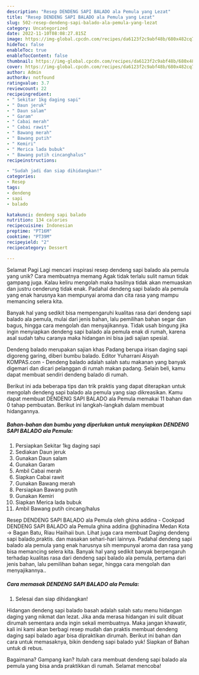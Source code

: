 ```yaml
---
description: "Resep DENDENG SAPI BALADO ala Pemula yang Lezat"
title: "Resep DENDENG SAPI BALADO ala Pemula yang Lezat"
slug: 502-resep-dendeng-sapi-balado-ala-pemula-yang-lezat
category: Uncategorized
date: 2022-11-10T08:08:27.815Z
image: https://img-global.cpcdn.com/recipes/da6123f2c9abf48b/680x482cq70/dendeng-sapi-balado-ala-pemula-foto-resep-utama.jpg
hideToc: false
enableToc: true
enableTocContent: false
thumbnail: https://img-global.cpcdn.com/recipes/da6123f2c9abf48b/680x482cq70/dendeng-sapi-balado-ala-pemula-foto-resep-utama.jpg
cover: https://img-global.cpcdn.com/recipes/da6123f2c9abf48b/680x482cq70/dendeng-sapi-balado-ala-pemula-foto-resep-utama.jpg
author: Admin
authorAv: notfound
ratingvalue: 3.7
reviewcount: 22
recipeingredient:
- " Sekitar 1kg daging sapi"
- " Daun jeruk"
- " Daun salam"
- " Garam"
- " Cabai merah"
- " Cabai rawit"
- " Bawang merah"
- " Bawang putih"
- " Kemiri"
- " Merica lada bubuk"
- " Bawang putih cincanghalus"
recipeinstructions:

- "Sudah jadi dan siap dihidangkan!"
categories:
- Resep
tags:
- dendeng
- sapi
- balado

katakunci: dendeng sapi balado 
nutrition: 134 calories
recipecuisine: Indonesian
preptime: "PT16M"
cooktime: "PT39M"
recipeyield: "2"
recipecategory: Dessert

---
```



Selamat Pagi Lagi mencari inspirasi resep dendeng sapi balado ala pemula yang unik? Cara membuatnya memang Agak tidak terlalu sulit namun tidak gampang juga. Kalau keliru mengolah maka hasilnya tidak akan memuaskan dan justru cenderung tidak enak. Padahal dendeng sapi balado ala pemula yang enak harusnya kan mempunyai aroma dan cita rasa yang mampu memancing selera kita.


Banyak hal yang sedikit bisa mempengaruhi kualitas rasa dari dendeng sapi balado ala pemula, mulai dari jenis bahan, lalu pemilihan bahan segar dan bagus, hingga cara mengolah dan menyajikannya. Tidak usah bingung jika ingin menyiapkan dendeng sapi balado ala pemula enak di rumah, karena asal sudah tahu caranya maka hidangan ini bisa jadi sajian spesial.

Dendeng balado merupakan sajian khas Padang berupa irisan daging sapi digoreng garing, diberi bumbu balado. Editor Yuharrani Aisyah KOMPAS.com - Dendeng balado adalah salah satu makanan yang banyak digemari dan dicari pelanggan di rumah makan padang. Selain beli, kamu dapat membuat sendiri dendeng balado di rumah.


Berikut ini ada beberapa tips dan trik praktis yang dapat diterapkan untuk mengolah dendeng sapi balado ala pemula yang siap dikreasikan. Kamu dapat membuat DENDENG SAPI BALADO ala Pemula memakai 11 bahan dan 0 tahap pembuatan. Berikut ini langkah-langkah dalam membuat hidangannya.

<!--inarticleads1-->

##### Bahan-bahan dan bumbu yang diperlukan untuk menyiapkan DENDENG SAPI BALADO ala Pemula:

1. Persiapkan  Sekitar 1kg daging sapi
1. Sediakan  Daun jeruk
1. Gunakan  Daun salam
1. Gunakan  Garam
1. Ambil  Cabai merah
1. Siapkan  Cabai rawit
1. Gunakan  Bawang merah
1. Persiapkan  Bawang putih
1. Gunakan  Kemiri
1. Siapkan  Merica lada bubuk
1. Ambil  Bawang putih cincang/halus


Resep DENDENG SAPI BALADO ala Pemula oleh ghina addina - Cookpad DENDENG SAPI BALADO ala Pemula ghina addina @ghinadina Medan Kota -&gt; Bagan Batu, Riau Haiihaii bun. Lihat juga cara membuat Daging dendeng sapi balado,praktis. dan masakan sehari-hari lainnya. Padahal dendeng sapi balado ala pemula yang enak harusnya sih mempunyai aroma dan rasa yang bisa memancing selera kita. Banyak hal yang sedikit banyak berpengaruh terhadap kualitas rasa dari dendeng sapi balado ala pemula, pertama dari jenis bahan, lalu pemilihan bahan segar, hingga cara mengolah dan menyajikannya.. 

<!--inarticleads2-->

##### Cara memasak DENDENG SAPI BALADO ala Pemula:


1. Selesai dan siap dihidangkan!

Hidangan dendeng sapi balado basah adalah salah satu menu hidangan daging yang nikmat dan lezat. Jika anda merasa hidangan ini sulit dibuat dirumah sementara anda ingin sekali membuatnya. Maka jangan khawatir, kali ini kami akan berbagi resep mudah dan praktis membuat dendeng daging sapi balado agar bisa dipraktikan dirumah. Berikut ini bahan dan cara untuk memasaknya, bikin dendeng sapi balado yuk! Siapkan of Bahan untuk di rebus. 

Bagaimana? Gampang kan? Itulah cara membuat dendeng sapi balado ala pemula yang bisa anda praktikkan di rumah. Selamat mencoba!
